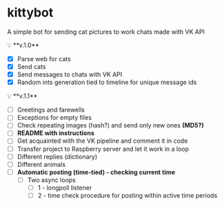 # kittybot
A simple bot for sending cat pictures to work chats made with VK API

<aside>
💡 **v.1.0**

</aside>

- [x]  Parse web for cats
- [x]  Send cats
- [x]  Send messages to chats with VK API
- [x]  Random ints generation tied to timeline for unique message ids

<aside>
💡 **v.1.1**

</aside>

- [ ]  Greetings and farewells
- [ ]  Exceptions for empty files
- [ ]  Check repeating images (hash?) and send only new ones **(MD5?)**
- [ ]  **README with instructions**
- [ ]  Get acquainted with the VK pipeline and comment it in code
- [ ]  Transfer project to Raspberry server and let it work in a loop
- [ ]  Different replies (dictionary)
- [ ]  Different animals
- [ ]  **Automatic posting (time-tied) - checking current time**
    - [ ]  Two async loops
        - [ ]  1 - longpoll listener
        - [ ]  2 - time check procedure for posting within active time periods
